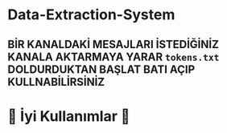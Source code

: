 # Data-Extraction-System

## BİR KANALDAKİ MESAJLARI İSTEDİĞİNİZ KANALA AKTARMAYA YARAR ```tokens.txt``` DOLDURDUKTAN BAŞLAT BATI AÇIP KULLNABİLİRSİNİZ

# 💛 İyi Kullanımlar 💛
